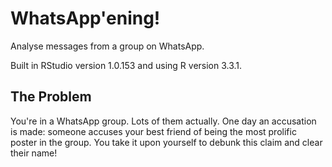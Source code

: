 # WhatsApp'ening!
Analyse messages from a group on WhatsApp.

Built in RStudio version 1.0.153 and using R version 3.3.1.

## The Problem
You're in a WhatsApp group. Lots of them actually. One day an accusation is made: someone accuses your best friend of being the most prolific poster in the group. You take it upon yourself to debunk this claim and clear their name!

